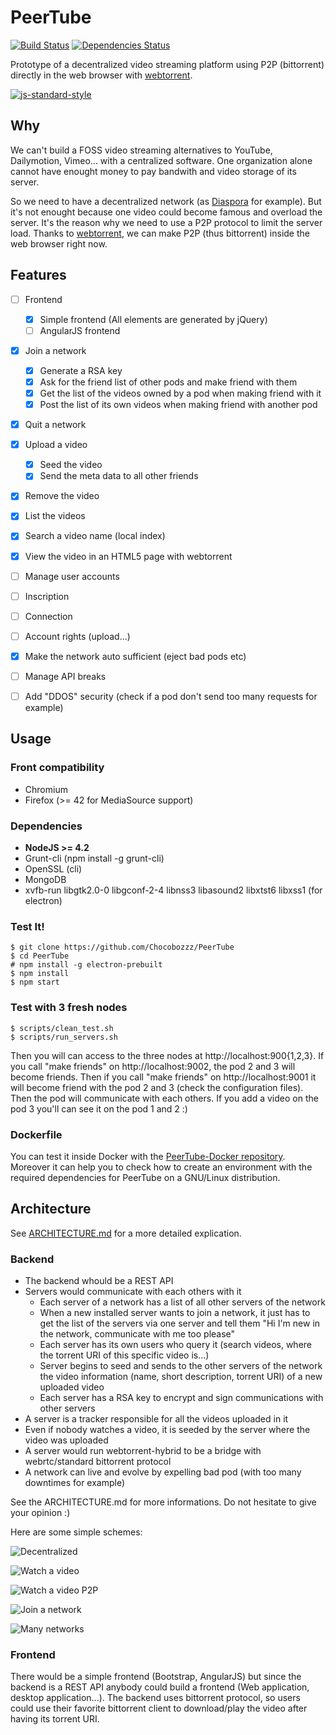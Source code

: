 # PeerTube

[![Build Status](https://travis-ci.org/Chocobozzz/PeerTube.svg?branch=master)](https://travis-ci.org/Chocobozzz/PeerTube)
[![Dependencies Status](https://david-dm.org/Chocobozzz/PeerTube.svg)](https://david-dm.org/Chocobozzz/PeerTube)

Prototype of a decentralized video streaming platform using P2P (bittorrent) directly in the web browser with [webtorrent](https://github.com/feross/webtorrent).

[![js-standard-style](https://cdn.rawgit.com/feross/standard/master/badge.svg)](https://github.com/feross/standard)

## Why

We can't build a FOSS video streaming alternatives to YouTube, Dailymotion, Vimeo... with a centralized software. One organization alone cannot have enought money to pay bandwith and video storage of its server.

So we need to have a decentralized network (as [Diaspora](https://github.com/diaspora/diaspora) for example).
But it's not enought because one video could become famous and overload the server.
It's the reason why we need to use a P2P protocol to limit the server load.
Thanks to [webtorrent](https://github.com/feross/webtorrent), we can make P2P (thus bittorrent) inside the web browser right now.

## Features

- [ ] Frontend
  - [X] Simple frontend (All elements are generated by jQuery)
  - [ ] AngularJS frontend
- [X] Join a network
  - [X] Generate a RSA key
  - [X] Ask for the friend list of other pods and make friend with them
  - [X] Get the list of the videos owned by a pod when making friend with it
  - [X] Post the list of its own videos when making friend with another pod
- [X] Quit a network
- [X] Upload a video
  - [X] Seed the video
  - [X] Send the meta data to all other friends
- [X] Remove the video
- [X] List the videos
- [X] Search a video name (local index)
- [X] View the video in an HTML5 page with webtorrent
- [ ]  Manage user accounts
  - [ ] Inscription
  - [ ] Connection
  - [ ] Account rights (upload...)
- [X] Make the network auto sufficient (eject bad pods etc)
- [ ] Manage API breaks
- [ ] Add "DDOS" security (check if a pod don't send too many requests for example)


## Usage

### Front compatibility

  * Chromium
  * Firefox (>= 42 for MediaSource support)

### Dependencies

  * **NodeJS >= 4.2**
  * Grunt-cli (npm install -g grunt-cli)
  * OpenSSL (cli)
  * MongoDB
  * xvfb-run libgtk2.0-0 libgconf-2-4 libnss3 libasound2 libxtst6 libxss1 (for electron)

### Test It!

    $ git clone https://github.com/Chocobozzz/PeerTube
    $ cd PeerTube
    # npm install -g electron-prebuilt
    $ npm install
    $ npm start

### Test with 3 fresh nodes

    $ scripts/clean_test.sh
    $ scripts/run_servers.sh

Then you will can access to the three nodes at http://localhost:900{1,2,3}. If you call "make friends" on http://localhost:9002, the pod 2 and 3 will become friends. Then if you call "make friends" on http://localhost:9001 it will become friend with the pod 2 and 3 (check the configuration files). Then the pod will communicate with each others. If you add a video on the pod 3 you'll can see it on the pod 1 and 2 :)

### Dockerfile

You can test it inside Docker with the [PeerTube-Docker repository](https://github.com/Chocobozzz/PeerTube-Docker). Moreover it can help you to check how to create an environment with the required dependencies for PeerTube on a GNU/Linux distribution.

## Architecture

See [ARCHITECTURE.md](https://github.com/Chocobozzz/PeerTube/blob/master/ARCHITECTURE.md) for a more detailed explication.

### Backend

  * The backend whould be a REST API
  * Servers would communicate with each others with it
    * Each server of a network has a list of all other servers of the network
    * When a new installed server wants to join a network, it just has to get the list of the servers via one server and tell them "Hi I'm new in the network, communicate with me too please"
    * Each server has its own users who query it (search videos, where the torrent URI of this specific video is...)
    * Server begins to seed and sends to the other servers of the network the video information (name, short description, torrent URI) of a new uploaded video
    * Each server has a RSA key to encrypt and sign communications with other servers
  * A server is a tracker responsible for all the videos uploaded in it
  * Even if nobody watches a video, it is seeded by the server where the video was uploaded
  * A server would run webtorrent-hybrid to be a bridge with webrtc/standard bittorrent protocol
  * A network can live and evolve by expelling bad pod (with too many downtimes for example)

See the ARCHITECTURE.md for more informations. Do not hesitate to give your opinion :)

Here are some simple schemes:

![Decentralized](http://lutim.cpy.re/aV2pawRz)

![Watch a video](http://lutim.cpy.re/AlOeoVPi)

![Watch a video P2P](http://lutim.cpy.re/fb0JH6C3)

![Join a network](http://lutim.cpy.re/ijuCgmpI)

![Many networks](http://lutim.cpy.re/iz8mXHug)

### Frontend

There would be a simple frontend (Bootstrap, AngularJS) but since the backend is a REST API anybody could build a frontend (Web application, desktop application...).
The backend uses bittorrent protocol, so users could use their favorite bittorrent client to download/play the video after having its torrent URI.
